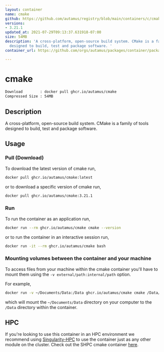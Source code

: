 ```yaml
---
layout: container
name: cmake
github: https://github.com/autamus/registry/blob/main/containers/c/cmake/spack.yaml
versions:
- 3.21.1
updated_at: 2021-07-29T09:13:37.631918-07:00
size: 54MB
description: 'A cross-platform, open-source build system. CMake is a family of tools
  designed to build, test and package software. '
container_url: https://github.com/orgs/autamus/packages/container/package/cmake

---
```

# cmake
```bash 
Download        : docker pull ghcr.io/autamus/cmake
Compressed Size : 54MB
```

## Description
A cross-platform, open-source build system. CMake is a family of tools designed to build, test and package software. 

## Usage
### Pull (Download)
To download the latest version of cmake run,

```bash
docker pull ghcr.io/autamus/cmake:latest
```

or to download a specific version of cmake run,

```bash
docker pull ghcr.io/autamus/cmake:3.21.1
```
### Run
To run the container as an application run,
```bash
docker run --rm ghcr.io/autamus/cmake cmake --version
```

or to run the container in an interactive session run,
```bash
docker run -it --rm ghcr.io/autamus/cmake bash
```

### Mounting volumes between the container and your machine
To access files from your machine within the cmake container you'll have to mount them using the `-v external/path:internal/path` option.

For example,
```bash
docker run -v ~/Documents/Data:/Data ghcr.io/autamus/cmake cmake /Data/myData.csv
```
which will mount the `~/Documents/Data` directory on your computer to the `/Data` directory within the container.

## HPC
If you're looking to use this container in an HPC environment we recommend using [Singularity-HPC](https://singularity-hpc.readthedocs.io) to use the container just as any other module on the cluster. Check out the SHPC cmake container [here](https://singularityhub.github.io/singularity-hpc/r/ghcr.io-autamus-cmake/).
